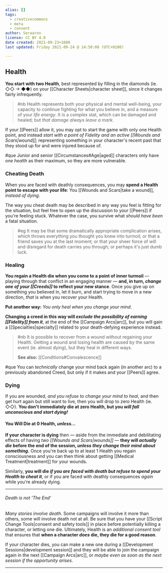 ```yaml
---
alias: []
tags:
  - creativecommons
  - meta
  - consent
author: Seraaron
license: CC BY 4.0
date created: 2021-09-23+1600
last updated: Friday 2021-09-24 @ 14:50:08 (UTC+0100)

---
```


## Health

**You start with two Health**, best represented by filling in the diamonds (ie. ◇◇ → ◆◆) on your [[Character Sheets|character sheet]], since it changes fairly infrequently.

> #nb
> Health represents both your physical and mental well-being, your capacity to continue fighting for what you believe in, and a measure of your _life energy_. It is a complex stat, which can be damaged and healed; but _that damage always leave a mark_.

If your [[Peers]] allow it, you may opt to start the game with only one Health point, and instead _start with a point of Fidelity and an active [[Wounds and Scars|wound]];_ representing something in your character's recent past that they stood up for and were injured because of.

#que Junior and senior [[Circumstances#Age|aged]] characters only have *one health* as their maximum, so they are more vulnerable. 

### Cheating Death

When you are faced with deathly consequences, you may **spend a Health point to escape with your life**: You [[Wounds and Scars|take a wound]], _instead of dying_.

The way you cheat death may be described in any way you feel is fitting for the situation, but feel free to open up the discussion to your [[Peers]] if you're feeling stuck. Whatever the case, you survive what _should have been_ a fatal situation.

> #eg
> It may be that some dramatically appropriate complication arises, which throws everything you thought you knew into turmoil; or that a friend saves you at the last moment; or that your sheer force of will and disregard for death carries you through; or perhaps it's just dumb luck.

### Healing

**You regain a Health die when you come to a point of inner turmoil** — playing through that conflict in an engaging manner — **and, in turn, _change one of your [[Creeds]]_ to reflect your new stance**. Once you give up on something you believed in, let it burn, and start trying to move in a new direction, _that_ is when you recover your Health.

**Put another way:** _You only heal when you change your mind_.

**Changing a creed in this way will _exclude the possibility of earning [[Fidelity]] from it_**, at the end of the [[Campaign Arcs|arc]], but you will gain a [[Specialties|specialty]] related to your death-defying experience instead.

> #nb
> It is possible to recover from a wound without regaining your Health. Getting a wound and losing health are caused by the same event (ie. almost dying), but they heal in different ways.
>
> **See also:** [[Conditions#Convalescence]]

#que You can _technically_ change your mind back again (in another arc) to a previously abandoned Creed, but only if it makes and your [[Peers]] agree.

### Dying
If you are wounded, _and you refuse to change your mind to heal_, and then get hurt again but still want to live, then you will drop to zero Health (ie. ◇◇). **You don't immediately die at zero Health, but you _will fall unconscious and start dying!_**

#### You Will Die at 0 Health, *unless...*
**If your character is dying** then — aside from the immediate and debilitating effects of having *two [[Wounds and Scars|wounds]]* — **they will _actually die_ before the end of the session, _unless they change their mind about something_.** Once you're back up to at least 1 Health you regain consciousness and you can then think about getting [[Medical Treatment|treatment]] for your wounds.

Similarly, **you will die _if you are faced with death but refuse to spend your Health to cheat it_**, or if you are faced with deathly consequences _again_ while you're already dying.

---

###### Death is not 'The End'

_Many stories involve death._ Some campaigns will involve it more than others, some will involve death not at all. Be sure that you have your [[Script Change Tools|consent and safety tools]] in place before potentially killing a character, or letting one die. Ultimately, Health is an _additional consent tool_ that ensures that **when a character _does_ die, they die for a good reason**.

If your character dies, you can make a new one during a [[Development Sessions|development session]] and they will be able to join the campaign again in the next [[Campaign Arcs|arc]], or *maybe even as soon as the next session if the opportunity arises*.

---
